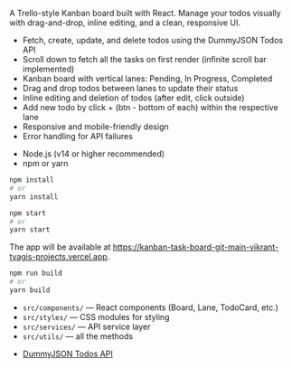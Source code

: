 <!-- Kanban Task Board -->

A Trello-style Kanban board built with React. Manage your todos visually with drag-and-drop, inline editing, and a clean, responsive UI.

<!-- Features -->
- Fetch, create, update, and delete todos using the DummyJSON Todos API
- Scroll down to fetch all the tasks on first render (infinite scroll bar implemented)
- Kanban board with vertical lanes: Pending, In Progress, Completed
- Drag and drop todos between lanes to update their status
- Inline editing and deletion of todos (after edit, click outside)
- Add new todo by click + (btn - bottom of each) within the respective lane
- Responsive and mobile-friendly design
- Error handling for API failures

<!-- Getting Started -->

<!-- Prerequisites -->
- Node.js (v14 or higher recommended)
- npm or yarn

<!-- Installation -->
```bash
npm install
# or
yarn install
```

<!-- Running Locally -->
```bash
npm start
# or
yarn start
```

The app will be available at https://kanban-task-board-git-main-vikrant-tyagis-projects.vercel.app.

<!-- Building for Production -->
```bash
npm run build
# or
yarn build
```


<!-- Project Structure -->
- `src/components/` — React components (Board, Lane, TodoCard, etc.)
- `src/styles/` — CSS modules for styling
- `src/services/` — API service layer
- `src/utils/` — all the methods 

<!-- API Reference -->
- [DummyJSON Todos API](https://dummyjson.com/docs/todos)

